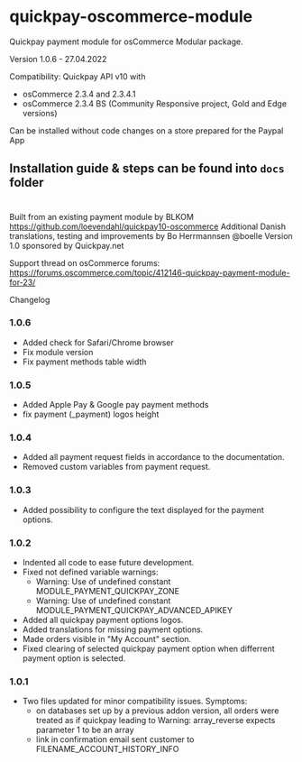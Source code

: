 # quickpay-oscommerce-module
Quickpay payment module for osCommerce
Modular package.

Version 1.0.6 - 27.04.2022

Compatibility:
Quickpay API v10 with
- osCommerce 2.3.4 and 2.3.4.1
- osCommerce 2.3.4 BS (Community Responsive project, Gold and Edge versions)

Can be installed without code changes on a store prepared for the Paypal App

## Installation guide & steps can be found into `docs` folder
#
Built from an existing payment module by BLKOM https://github.com/loevendahl/quickpay10-oscommerce
Additional Danish translations, testing and improvements by Bo Herrmannsen @boelle
Version 1.0 sponsored by Quickpay.net

Support thread on osCommerce forums:
https://forums.oscommerce.com/topic/412146-quickpay-payment-module-for-23/

Changelog
### 1.0.6
- Added check for Safari/Chrome browser
- Fix module version
- Fix payment methods table width
### 1.0.5
- Added Apple Pay & Google pay payment methods
- fix payment (_payment) logos height
### 1.0.4
- Added all payment request fields in accordance to the documentation.
- Removed custom variables from payment request.
### 1.0.3
- Added possibility to configure the text displayed for the payment options.
### 1.0.2
- Indented all code to ease future development.
- Fixed not defined variable warnings:
  * Warning: Use of undefined constant MODULE_PAYMENT_QUICKPAY_ZONE
  * Warning: Use of undefined constant MODULE_PAYMENT_QUICKPAY_ADVANCED_APIKEY
- Added all quickpay payment options logos.
- Added translations for missing payment options.
- Made orders visible in "My Account" section.
- Fixed clearing of selected quickpay payment option when differrent payment option is selected.
### 1.0.1
- Two files updated for minor compatibility issues. Symptoms:
   * on databases set up by a previous addon version, all orders were treated as if quickpay leading to Warning: array_reverse expects parameter 1 to be an array
  * link in confirmation email sent customer to FILENAME_ACCOUNT_HISTORY_INFO
